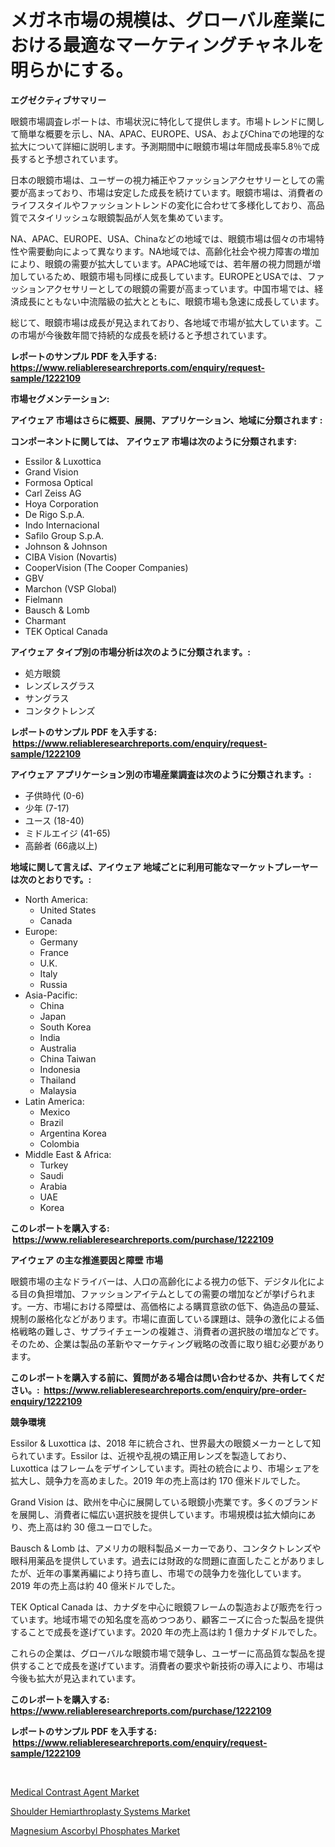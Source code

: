 <p><h1>メガネ市場の規模は、グローバル産業における最適なマーケティングチャネルを明らかにする。</h1></p><p><strong>エグゼクティブサマリー</strong></p>
<p><p>眼鏡市場調査レポートは、市場状況に特化して提供します。市場トレンドに関して簡単な概要を示し、NA、APAC、EUROPE、USA、およびChinaでの地理的な拡大について詳細に説明します。予測期間中に眼鏡市場は年間成長率5.8％で成長すると予想されています。</p><p>日本の眼鏡市場は、ユーザーの視力補正やファッションアクセサリーとしての需要が高まっており、市場は安定した成長を続けています。眼鏡市場は、消費者のライフスタイルやファッショントレンドの変化に合わせて多様化しており、高品質でスタイリッシュな眼鏡製品が人気を集めています。</p><p>NA、APAC、EUROPE、USA、Chinaなどの地域では、眼鏡市場は個々の市場特性や需要動向によって異なります。NA地域では、高齢化社会や視力障害の増加により、眼鏡の需要が拡大しています。APAC地域では、若年層の視力問題が増加しているため、眼鏡市場も同様に成長しています。EUROPEとUSAでは、ファッションアクセサリーとしての眼鏡の需要が高まっています。中国市場では、経済成長にともない中流階級の拡大とともに、眼鏡市場も急速に成長しています。</p><p>総じて、眼鏡市場は成長が見込まれており、各地域で市場が拡大しています。この市場が今後数年間で持続的な成長を続けると予想されています。</p></p>
<p><strong>レポートのサンプル PDF を入手する: <a href="https://www.reliableresearchreports.com/enquiry/request-sample/1222109">https://www.reliableresearchreports.com/enquiry/request-sample/1222109</a></strong></p>
<p><strong>市場セグメンテーション:</strong></p>
<p><strong> アイウェア 市場はさらに概要、展開、アプリケーション、地域に分類されます :</strong></p>
<p><strong>コンポーネントに関しては、 アイウェア 市場は次のように分類されます: &nbsp;</strong></p>
<p><ul><li>Essilor & Luxottica</li><li>Grand Vision</li><li>Formosa Optical</li><li>Carl Zeiss AG</li><li>Hoya Corporation</li><li>De Rigo S.p.A.</li><li>Indo Internacional</li><li>Safilo Group S.p.A.</li><li>Johnson & Johnson</li><li>CIBA Vision (Novartis)</li><li>CooperVision (The Cooper Companies)</li><li>GBV</li><li>Marchon (VSP Global)</li><li>Fielmann</li><li>Bausch & Lomb</li><li>Charmant</li><li>TEK Optical Canada</li></ul></p>
<p><strong> アイウェア タイプ別の市場分析は次のように分類されます。:</strong></p>
<p><ul><li>処方眼鏡</li><li>レンズレスグラス</li><li>サングラス</li><li>コンタクトレンズ</li></ul></p>
<p><strong>レポートのサンプル PDF を入手する: &nbsp;<a href="https://www.reliableresearchreports.com/enquiry/request-sample/1222109">https://www.reliableresearchreports.com/enquiry/request-sample/1222109</a></strong></p>
<p><strong> アイウェア アプリケーション別の市場産業調査は次のように分類されます。:</strong></p>
<p><ul><li>子供時代 (0-6)</li><li>少年 (7-17)</li><li>ユース (18-40)</li><li>ミドルエイジ (41-65)</li><li>高齢者 (66歳以上)</li></ul></p>
<p><strong>地域に関して言えば、アイウェア 地域ごとに利用可能なマーケットプレーヤーは次のとおりです。:</strong></p>
<p><ul>
    <li>
        North America:
        <ul>
            <li>United States</li>
            <li>Canada</li>
        </ul>
    </li>
    <li>
        Europe:
        <ul>
            <li>Germany</li>
            <li>France</li>
            <li>U.K.</li>
            <li>Italy</li>
            <li>Russia</li>
        </ul>
    </li>
    <li>
        Asia-Pacific:
        <ul>
            <li>China</li>
            <li>Japan</li>
            <li>South Korea</li>
            <li>India</li>
            <li>Australia</li>
            <li>China Taiwan</li>
            <li>Indonesia</li>
            <li>Thailand</li>
            <li>Malaysia</li>
        </ul>
    </li>
    <li>
        Latin America:
        <ul>
            <li>Mexico</li>
            <li>Brazil</li>
            <li>Argentina Korea</li>
            <li>Colombia</li>
        </ul>
    </li>
    <li>
        Middle East & Africa:
        <ul>
            <li>Turkey</li>
            <li>Saudi</li>
            <li>Arabia</li>
            <li>UAE</li>
            <li>Korea</li>
        </ul>
    </li>
    </ul></p>
<p><strong>このレポートを購入する: &nbsp;<a href="https://www.reliableresearchreports.com/purchase/1222109">https://www.reliableresearchreports.com/purchase/1222109</a></strong></p>
<p><strong>アイウェア の主な推進要因と障壁 市場</strong></p>
<p><p>眼鏡市場の主なドライバーは、人口の高齢化による視力の低下、デジタル化による目の負担増加、ファッションアイテムとしての需要の増加などが挙げられます。一方、市場における障壁は、高価格による購買意欲の低下、偽造品の蔓延、規制の厳格化などがあります。市場に直面している課題は、競争の激化による価格戦略の難しさ、サプライチェーンの複雑さ、消費者の選択肢の増加などです。そのため、企業は製品の革新やマーケティング戦略の改善に取り組む必要があります。</p></p>
<p><strong>このレポートを購入する前に、質問がある場合は問い合わせるか、共有してください。:&nbsp; <a href="https://www.reliableresearchreports.com/enquiry/pre-order-enquiry/1222109">https://www.reliableresearchreports.com/enquiry/pre-order-enquiry/1222109</a></strong></p>
<p><strong>競争環境</strong></p>
<p><p>Essilor & Luxottica は、2018 年に統合され、世界最大の眼鏡メーカーとして知られています。Essilor は、近視や乱視の矯正用レンズを製造しており、Luxottica はフレームをデザインしています。両社の統合により、市場シェアを拡大し、競争力を高めました。2019 年の売上高は約 170 億米ドルでした。</p><p>Grand Vision は、欧州を中心に展開している眼鏡小売業です。多くのブランドを展開し、消費者に幅広い選択肢を提供しています。市場規模は拡大傾向にあり、売上高は約 30 億ユーロでした。</p><p>Bausch & Lomb は、アメリカの眼科製品メーカーであり、コンタクトレンズや眼科用薬品を提供しています。過去には財政的な問題に直面したことがありましたが、近年の事業再編により持ち直し、市場での競争力を強化しています。2019 年の売上高は約 40 億米ドルでした。</p><p>TEK Optical Canada は、カナダを中心に眼鏡フレームの製造および販売を行っています。地域市場での知名度を高めつつあり、顧客ニーズに合った製品を提供することで成長を遂げています。2020 年の売上高は約 1 億カナダドルでした。</p><p>これらの企業は、グローバルな眼鏡市場で競争し、ユーザーに高品質な製品を提供することで成長を遂げています。消費者の要求や新技術の導入により、市場は今後も拡大が見込まれています。</p></p>
<p><strong>このレポートを購入する: &nbsp; <a href="https://www.reliableresearchreports.com/purchase/1222109">https://www.reliableresearchreports.com/purchase/1222109</a></strong></p>
<p><strong>レポートのサンプル PDF を入手する: &nbsp;<a href="https://www.reliableresearchreports.com/enquiry/request-sample/1222109">https://www.reliableresearchreports.com/enquiry/request-sample/1222109</a></strong><strong></strong></p>
<p>&nbsp;</p>
<p><p><a href="https://view.publitas.com/reportprime-1/medical-contrast-agent-market-research-report-the-key-to-successful-business-strategy-forecasted-for-period-from-2023-2030/">Medical Contrast Agent Market</a></p><p><a href="https://view.publitas.com/reportprime-1/shoulder-hemiarthroplasty-systems-market-research-report-provides-critical-insights-that-can-help-shape-business-development-and-investment-strategies/">Shoulder Hemiarthroplasty Systems Market</a></p><p><a href="https://view.publitas.com/reportprime-1/magnesium-ascorbyl-phosphates-market-offer-valuable-insights-into-market-size-market-share-market-trends-and-projections-spanning-from-2023-to-2030/">Magnesium Ascorbyl Phosphates Market</a></p></p>